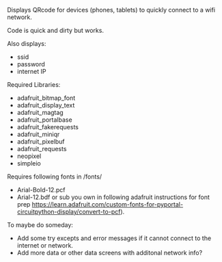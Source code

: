 Displays QRcode for devices (phones, tablets) to quickly connect to a wifi network. 

Code is quick and dirty but works.

Also displays:
 - ssid
 - password
 - internet IP

Required Libraries:
 - adafruit_bitmap_font
 - adafruit_display_text
 - adafruit_magtag
 - adafruit_portalbase
 - adafruit_fakerequests
 - adafruit_miniqr
 - adafruit_pixelbuf
 - adafruit_requests
 - neopixel
 - simpleio
 
 
Requires following fonts in /fonts/ 
 - Arial-Bold-12.pcf
 - Arial-12.bdf
 or sub you own in following adafruit instructions for font prep https://learn.adafruit.com/custom-fonts-for-pyportal-circuitpython-display/convert-to-pcf).
 
To maybe do someday:
 - Add some try excepts and error messages if it cannot connect to the internet or network.
 - Add more data or other data screens with additonal network info?
